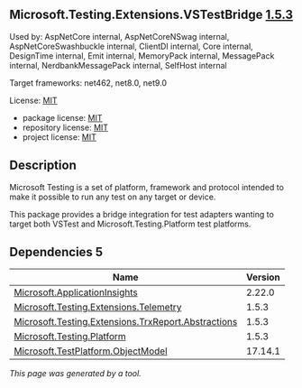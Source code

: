 ﻿Microsoft.Testing.Extensions.VSTestBridge [1.5.3](https://www.nuget.org/packages/Microsoft.Testing.Extensions.VSTestBridge/1.5.3)
--------------------

Used by: AspNetCore internal, AspNetCoreNSwag internal, AspNetCoreSwashbuckle internal, ClientDI internal, Core internal, DesignTime internal, Emit internal, MemoryPack internal, MessagePack internal, NerdbankMessagePack internal, SelfHost internal

Target frameworks: net462, net8.0, net9.0

License: [MIT](../../../../licenses/mit) 

- package license: [MIT](https://licenses.nuget.org/MIT) 
- repository license: [MIT](https://github.com/microsoft/testfx) 
- project license: [MIT](https://github.com/microsoft/testfx) 

Description
-----------
Microsoft Testing is a set of platform, framework and protocol intended to make it possible to run any test on any target or device.

This package provides a bridge integration for test adapters wanting to target both VSTest and Microsoft.Testing.Platform test platforms.

Dependencies 5
-----------

|Name|Version|
|----------|:----|
|[Microsoft.ApplicationInsights](../../../../packages/nuget.org/microsoft.applicationinsights/2.22.0)|2.22.0|
|[Microsoft.Testing.Extensions.Telemetry](../../../../packages/nuget.org/microsoft.testing.extensions.telemetry/1.5.3)|1.5.3|
|[Microsoft.Testing.Extensions.TrxReport.Abstractions](../../../../packages/nuget.org/microsoft.testing.extensions.trxreport.abstractions/1.5.3)|1.5.3|
|[Microsoft.Testing.Platform](../../../../packages/nuget.org/microsoft.testing.platform/1.5.3)|1.5.3|
|[Microsoft.TestPlatform.ObjectModel](../../../../packages/nuget.org/microsoft.testplatform.objectmodel/17.14.1)|17.14.1|

*This page was generated by a tool.*